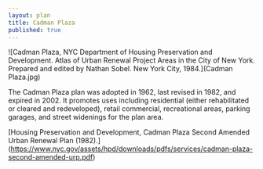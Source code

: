 ```yaml
---
layout: plan
title: Cadman Plaza
published: true
---
```


![Cadman Plaza, NYC Department of Housing Preservation and Development. Atlas of Urban Renewal Project Areas in the City of New York. Prepared and edited by Nathan Sobel. New York City, 1984.](Cadman Plaza.jpg)

The Cadman Plaza plan was adopted in 1962, last revised in 1982, and expired in 2002. It promotes uses including residential (either rehabilitated or cleared and redeveloped), retail commercial, recreational areas, parking garages, and street widenings for the plan area.

[Housing Preservation and Development, Cadman Plaza Second Amended Urban Renewal Plan (1982).] (https://www.nyc.gov/assets/hpd/downloads/pdfs/services/cadman-plaza-second-amended-urp.pdf)
